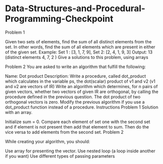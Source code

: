 # Data-Structures-and-Procedural-Programming-Checkpoint

Problem 1

Given two sets of elements, find the sum of all distinct elements from the set. In other words, find the sum of all elements which are present in either of the given set.
Example:
Set 1 : [3, 1, 7, 9], Set 2: [2, 4, 1, 9, 3]
Output: 13 (distinct elements 4, 7, 2 )
Give a solutions to this problem, using arrays

Problem 2
You are asked to write an algorithm that fulfill the following:

Name: Dot product
Description:
Write a procedure, called dot_product which calculates in the variable ps, the dot(scalar) product of v1 and v2 (v1 and v2 are vectors of IR)
Write an algorithm which determines, for n pairs of given vectors, whether two vectors of given IR are orthogonal, by calling the procedure defined in the previous question. The dot product of two orthogonal vectors is zero.
Modify the previous algorithm if you use a dot_product function instead of a procedure.
Instructions
Problem 1
Solution with an array.

Initialize sum = 0.
Compare each element of set one with the second set and if element is not present then add that element to sum.
Then do the vice versa to add elements from the second set.
Problem 2

While creating your algorithm, you should:

Use array for presenting the vector.
Use nested loop (a loop inside another if you want)
Use different types of passing parameters
